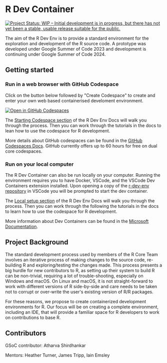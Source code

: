 # R Dev Container

[![Project Status: WIP – Initial development is in progress, but there has not yet been a stable, usable release suitable for the public.](https://www.repostatus.org/badges/latest/wip.svg)](https://www.repostatus.org/#wip)

The aim of the R Dev Env is to provide a standard environment for the exploration and development of the R source code. A prototype was developed under Google Summer of Code 2023 and development is continuing under Google Summer of Code 2024. 

## Getting started

### Run in a web browser with GitHub Codespace

Click on the button below followed by "Create Codespace" to create and enter your own web based containerised develoment environment.

[![Open in GitHub Codespaces](https://github.com/codespaces/badge.svg)](https://github.com/codespaces/new?hide_repo_select=true&ref=main&repo=647768262&machine=premiumLinux&devcontainer_path=.devcontainer%2Fdevcontainer.json&location=WestUs2)

The [Starting Codespace section](https://contributor.r-project.org/r-dev-env/tutorials/creating_codespace/) of the R Dev Env Docs will walk you through the process. Then you can work through the tutorials in the docs to lean how to use the codespace for R development.

More details about GitHub codespaces can be found in the [GitHub Codespaces Docs](https://docs.github.com/en/codespaces/overview). GitHub currently offers up to 60 hours for free on dual core codespaces.

### Run on your local computer

The R Dev Container can also be run locally on your computer. 
Running the environment requires you to have Docker, VSCode, and the VSCode Dev Containers extension installed. 
Upon opening a copy of the [r-dev-env repository](https://github.com/r-devel/r-dev-env) in VSCode you will be prompted to start the dev container. 

The [Local setup section](https://contributor.r-project.org/r-dev-env/tutorials/localsetup/) of the R Dev Env Docs will walk you through the process. 
Then you can work through the following the tutorials in the docs to learn how to use the codespace for R development.

More information about Dev Containers can be found in the [Microsoft Documentation](https://code.visualstudio.com/docs/devcontainers/containers).

## Project Background

The standard development process used by members of the R Core Team involves an iterative process of making changes to the source code, re-building R and exploring/testing the changes made. 
This process presents a big hurdle for new contributors to R, as setting up their system to build R can be non-trivial, requiring a lot of trouble-shooting, especially on Windows and macOS. 
On Linux and macOS, it is not straight-forward to work with different versions of R side-by-side and care needs to be taken not to corrupt or over-write the user's existing version of R/R packages.

For these reasons, we propose to create containerized development environments for R. 
Our focus will be on creating a complete environment, including an IDE, that will provide a familiar space for R developers to work on contributions to base R.

## Contributors

GSoC contributor: Atharva Shirdhankar

Mentors: Heather Turner, James Tripp, Iain Emsley
